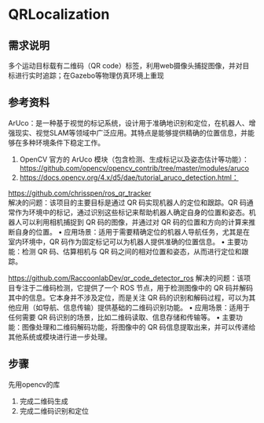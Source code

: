 # QRLocalization

## 需求说明

多个运动目标载有二维码（QR code）标签，利用web摄像头捕捉图像，并对目标进行实时追踪；在Gazebo等物理仿真环境上重现

## 参考资料

ArUco：是一种基于视觉的标记系统，设计用于准确地识别和定位，在机器人、增强现实、视觉SLAM等领域中广泛应用。其特点是能够提供精确的位置信息，并能够在多种环境条件下稳定工作。
1. OpenCV 官方的 ArUco 模块（包含检测、生成标记以及姿态估计等功能）：https://github.com/opencv/opencv_contrib/tree/master/modules/aruco
2. https://docs.opencv.org/4.x/d5/dae/tutorial_aruco_detection.html：


https://github.com/chrisspen/ros_qr_tracker  
解决的问题：该项目的主要目标是通过 QR 码实现机器人的定位和跟踪。QR 码通常作为环境中的标记，通过识别这些标记来帮助机器人确定自身的位置和姿态。机器人可以利用相机捕捉到 QR 码的图像，并通过对 QR 码的位置和方向的计算来推断自身的位置。
	•	应用场景：适用于需要精确定位的机器人导航任务，尤其是在室内环境中，QR 码作为固定标记可以为机器人提供准确的位置信息。
	•	主要功能：检测 QR 码、估算相机与 QR 码之间的相对位置和姿态，从而进行定位和跟踪。

https://github.com/RaccoonlabDev/qr_code_detector_ros 
解决的问题：该项目专注于二维码检测，它提供了一个 ROS 节点，用于检测图像中的 QR 码并解码其中的信息。它本身并不涉及定位，而是关注 QR 码的识别和解码过程，可以为其他应用（如导航、信息传输）提供基础的二维码识别功能。
	•	应用场景：适用于任何需要 QR 码识别的场景，比如二维码读取、信息存储和传输等。
	•	主要功能：图像处理和二维码解码功能，将图像中的 QR 码信息提取出来，并可以传递给其他系统或模块进行进一步处理。

## 步骤
先用opencv的库
1. 完成二维码生成
2. 完成二维码识别和定位